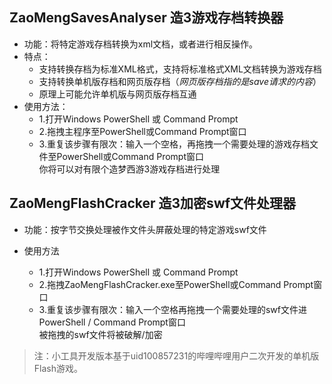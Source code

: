 ## ZaoMengSavesAnalyser 造3游戏存档转换器
* 功能：将特定游戏存档转换为xml文档，或者进行相反操作。
* 特点：
	* 支持转换存档为标准XML格式，支持将标准格式XML文档转换为游戏存档
	* 支持转换单机版存档和网页版存档（*网页版存档指的是save请求的内容*）
	* 原理上可能允许单机版与网页版存档互通
* 使用方法：
	* 1.打开Windows PowerShell 或 Command Prompt 
    * 2.拖拽主程序至PowerShell或Command Prompt窗口
    * 3.重复该步骤有限次：输入一个空格，再拖拽一个需要处理的游戏存档文件至PowerShell或Command Prompt窗口<br>
     你将可以对有限个造梦西游3游戏存档进行处理

## ZaoMengFlashCracker 造3加密swf文件处理器

* 功能：按字节交换处理被作文件头屏蔽处理的特定游戏swf文件

* 使用方法
    * 1.打开Windows PowerShell 或 Command Prompt
	* 2.拖拽ZaoMengFlashCracker.exe至PowerShell或Command Prompt窗口
	* 3.重复该步骤有限次：输入一个空格再拖拽一个需要处理的swf文件进PowerShell / Command Prompt窗口<br>
	被拖拽的swf文件将被破解/加密
	
> 注：小工具开发版本基于uid100857231的哔哩哔哩用户二次开发的单机版Flash游戏。